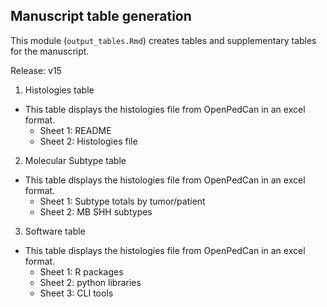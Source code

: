 ## Manuscript table generation

This module (`output_tables.Rmd`) creates tables and supplementary tables for the manuscript.

Release: v15

1. Histologies table
- This table displays the histologies file from OpenPedCan in an excel format.
    - Sheet 1: README
    - Sheet 2: Histologies file
    
2. Molecular Subtype table
- This table displays the histologies file from OpenPedCan in an excel format.
    - Sheet 1: Subtype totals by tumor/patient
    - Sheet 2: MB SHH subtypes
    
3. Software table
- This table displays the histologies file from OpenPedCan in an excel format.
    - Sheet 1: R packages
    - Sheet 2: python libraries
    - Sheet 3: CLI tools